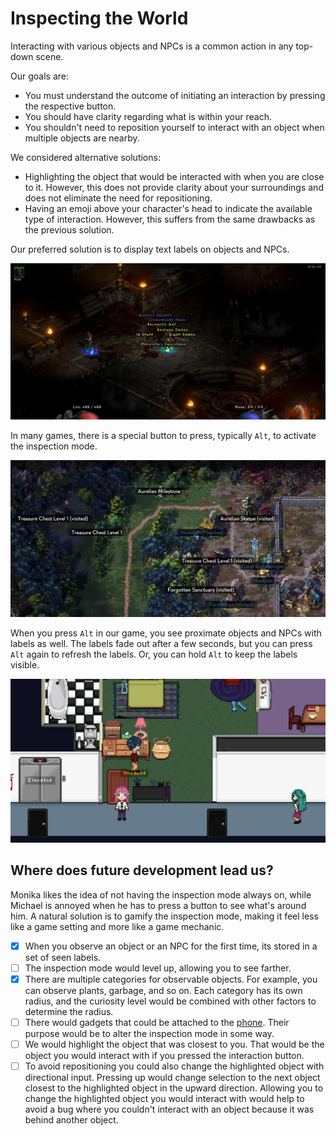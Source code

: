 # Inspecting the World

Interacting with various objects and NPCs is a common action in any top-down scene.

Our goals are:

- You must understand the outcome of initiating an interaction by pressing the respective button.
- You should have clarity regarding what is within your reach.
- You shouldn't need to reposition yourself to interact with an object when multiple objects are nearby.

We considered alternative solutions:

- Highlighting the object that would be interacted with when you are close to it. However, this does not provide clarity about your surroundings and does not eliminate the need for repositioning.
- Having an emoji above your character's head to indicate the available type of interaction. However, this suffers from the same drawbacks as the previous solution.

Our preferred solution is to display text labels on objects and NPCs.

![Diablo example with highlighted items](assets/diablo-inspect-items.png)

In many games, there is a special button to press, typically `Alt`, to activate the inspection mode.

![Songs of Conquest example with highlighted locations](assets/songs-of-conquest-inspect-world.png)

When you press `Alt` in our game, you see proximate objects and NPCs with labels as well.
The labels fade out after a few seconds, but you can press `Alt` again to refresh the labels.
Or, you can hold `Alt` to keep the labels visible.

![Don't Count The Sheep example](assets/dont-count-the-sheep-inspect-world.png)

## Where does future development lead us?

Monika likes the idea of not having the inspection mode always on, while Michael is annoyed when he has to press a button to see what's around him.
A natural solution is to gamify the inspection mode, making it feel less like a game setting and more like a game mechanic.

- [x] When you observe an object or an NPC for the first time, its stored in a set of seen labels.
- [ ] The inspection mode would level up, allowing you to see farther.
- [x] There are multiple categories for observable objects.
      For example, you can observe plants, garbage, and so on.
      Each category has its own radius, and the curiosity level would be combined with other factors to determine the radius.
- [ ] There would gadgets that could be attached to the [phone](phone.md).
      Their purpose would be to alter the inspection mode in some way.
- [ ] We would highlight the object that was closest to you.
      That would be the object you would interact with if you pressed the interaction button.
- [ ] To avoid repositioning you could also change the highlighted object with directional input.
      Pressing up would change selection to the next object closest to the highlighted object in the upward direction.
      Allowing you to change the highlighted object you would interact with would help to avoid a bug where you couldn't interact with an object because it was behind another object.
